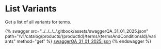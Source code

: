 # List Variants

Get a list of all variants for terms.

{% swagger src="../../../../.gitbook/assets/swaggerQA_31_01_2025.json" path="/v1/catalog/products/{productId}/terms/{termsAndConditionsId}/variants" method="get" %}
[swaggerQA_31_01_2025.json](../../../../.gitbook/assets/swaggerQA_31_01_2025.json)
{% endswagger %}
